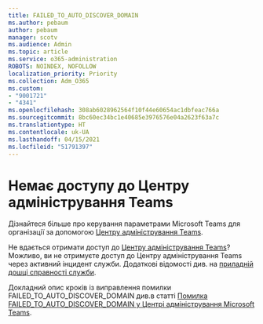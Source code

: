 ```yaml
---
title: FAILED_TO_AUTO_DISCOVER_DOMAIN
ms.author: pebaum
author: pebaum
manager: scotv
ms.audience: Admin
ms.topic: article
ms.service: o365-administration
ROBOTS: NOINDEX, NOFOLLOW
localization_priority: Priority
ms.collection: Adm_O365
ms.custom:
- "9001721"
- "4341"
ms.openlocfilehash: 308ab6028962564f10f44e60654ac1dbfeac766a
ms.sourcegitcommit: 8bc60ec34bc1e40685e3976576e04a2623f63a7c
ms.translationtype: HT
ms.contentlocale: uk-UA
ms.lasthandoff: 04/15/2021
ms.locfileid: "51791397"
---
```

# <a name="no-access-to-teams-admin-center"></a>Немає доступу до Центру адміністрування Teams

Дізнайтеся більше про керування параметрами Microsoft Teams для організації за допомогою [Центру адміністрування Teams](https://docs.microsoft.com/microsoftteams/enable-features-office-365).

Не вдається отримати доступ до [Центру адміністрування Teams](https://docs.microsoft.com/microsoftteams/enable-features-office-365)? Можливо, ви не отримуєте доступ до Центру адміністрування Teams через активний інцидент служби. Додаткові відомості див. на [приладній дошці справності служби](https://status.office365.com/).

Докладний опис кроків із виправлення помилки FAILED_TO_AUTO_DISCOVER_DOMAIN див.в статті [Помилка FAILED_TO_AUTO_DISCOVER_DOMAIN у Центрі адміністрування Microsoft Teams](https://docs.microsoft.com/microsoftteams/troubleshoot/teams-administration/failed-to-auto-discover-domain-error-teams-admin-center).
